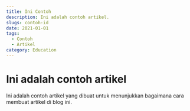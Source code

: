 ```yaml
---
title: Ini Contoh
description: Ini adalah contoh artikel.
slugs: contoh-id
date: 2021-01-01
tags:
  - Contoh
  - Artikel
category: Education
---
```


# Ini adalah contoh artikel

Ini adalah contoh artikel yang dibuat untuk menunjukkan bagaimana cara membuat artikel di blog ini.
